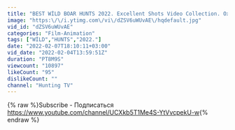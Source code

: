 ```yaml
---
title: "BEST WİLD BOAR HUNTS 2022. Excellent Shots Video Collection. Охота на кабана Chasse au sanglier 2020"
image: "https:\/\/i.ytimg.com\/vi\/dZSV6uWUvAE\/hqdefault.jpg"
vid_id: "dZSV6uWUvAE"
categories: "Film-Animation"
tags: ["WİLD","HUNTS","2022."]
date: "2022-02-07T18:10:11+03:00"
vid_date: "2022-02-04T13:59:51Z"
duration: "PT8M9S"
viewcount: "10897"
likeCount: "95"
dislikeCount: ""
channel: "Hunting TV"
---
```

{% raw %}Subscribe - Подписаться<br /><a rel="nofollow" target="blank" href="https://www.youtube.com/channel/UCXkb5T1Me4S-YtVvcpekU-w">https://www.youtube.com/channel/UCXkb5T1Me4S-YtVvcpekU-w</a>{% endraw %}
